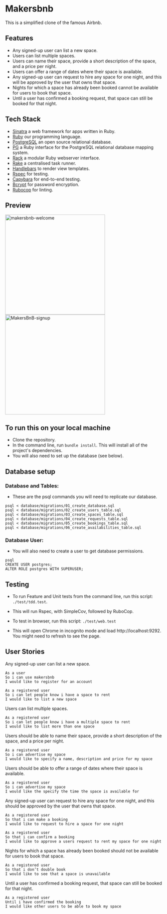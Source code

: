 # Makersbnb
This is a simplified clone of the famous Airbnb. 

## Features
- Any signed-up user can list a new space.
- Users can list multiple spaces.
- Users can name their space, provide a short description of the space, and a price per night.
- Users can offer a range of dates where their space is available.
- Any signed-up user can request to hire any space for one night, and this will be approved by the user that owns that space.
- Nights for which a space has already been booked cannot be available for users to book that space.
- Until a user has confirmed a booking request, that space can still be booked for that night.

## Tech Stack
- [Sinatra](http://sinatrarb.com) a web framework for apps written in Ruby.
- [Ruby](https://www.ruby-lang.org/en/) our programming language.
- [PostgreSQL](https://www.postgresql.org) an open source relational database.
- [PG](https://rubygems.org/gems/pg/versions/0.18.4) a Ruby interface for the PostgreSQL relational database mapping system. 
- [Rack](https://github.com/rack/rack) a modular Ruby webserver interface.
- [Rake](https://github.com/ruby/rake) a centralised task runner.
- [Handlebars](https://handlebarsjs.com/) to render view templates.
- [Rspec](https://github.com/rspec/rspec) for testing.
- [Capybara](https://github.com/teamcapybara/capybara) for end-to-end testing.
- [Bcrypt](https://www.npmjs.com/package/bcrypt) for password encryption.
- [Rubocop](https://github.com/rubocop-hq/rubocop) for linting. 

## Preview
<img width="320" alt="makersbnb-welcome" src="https://user-images.githubusercontent.com/28805811/83120379-e3902700-a0c8-11ea-86a9-c15d959142f8.png">

<img width="320" alt="MakersBnB-signup" src="https://user-images.githubusercontent.com/28805811/83120467-04587c80-a0c9-11ea-9768-45350996c04e.png">

## To run this on your local machine

* Clone the repository.
* In the command line, run `bundle install`. This will install all of the project's dependencies. 
* You will also need to set up the database (see below).

## Database setup

### Database and Tables:
- These are the psql commands you will need to replicate our database. 
```
psql < database/migrations/01_create_database.sql  
psql < database/migrations/02_create_users_table.sql  
psql < database/migrations/03_create_spaces_table.sql  
psql < database/migrations/04_create_requests_table.sql  
psql < database/migrations/05_create_bookings_table.sql  
psql < database/migrations/06_create_availabilities_table.sql
```

### Database User:
- You will also need to create a user to get database permissions. 
```
psql
CREATE USER postgres;
ALTER ROLE postgres WITH SUPERUSER;
```

## Testing
- To run Feature and Unit tests from the command line, run this script: `./test/tdd.test`.
- This will run Rspec, with SimpleCov, followed by RuboCop.

- To test in browser, run this script: `./test/web.test`
- This will open Chrome in incognito mode and load http://localhost:9292. You might need to refresh to see the page.

## User Stories

Any signed-up user can list a new space.
```
As a user
So i can use makersbnb
I would like to register for an account
```
```
As a registered user
So i can let people know i have a space to rent
I would like to list a new space
```

Users can list multiple spaces.
```
As a registered user
So i can let people know i have a multiple space to rent
I would like to list more than one space
```

Users should be able to name their space, provide a short description of the space, and a price per night.
```
As a registered user
So i can advertise my space
I would like to specify a name, description and price for my space
```

Users should be able to offer a range of dates where their space is available.

```
As a registered user
So i can advertise my space
I would like the specify the time the space is available for
```

Any signed-up user can request to hire any space for one night, and this should be approved by the user that owns that space.

```
As a registered user
So that i can make a booking
I would like to request to hire a space for one night
```
```
As a registered user
So that i can confirm a booking
I would like to approve a users request to rent my space for one night
```

Nights for which a space has already been booked should not be available for users to book that space.
```
As a registered user
So that i don’t double book
I would like to see that a space is unavailable
```

Until a user has confirmed a booking request, that space can still be booked for that night.
```
As a registered user
Until i have confirmed the booking
I would like other users to be able to book my space
```
